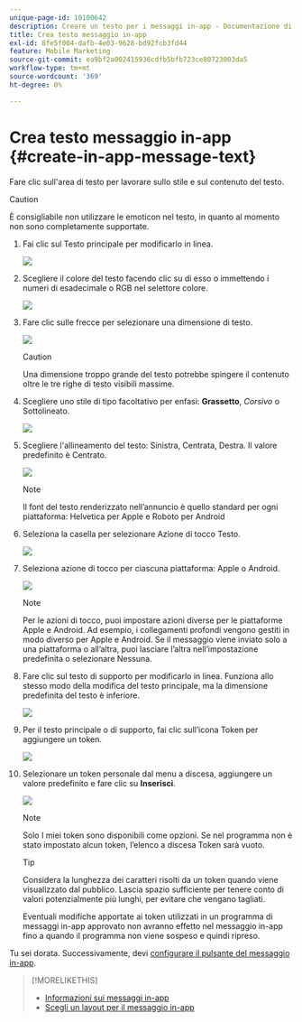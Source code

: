 ```yaml
---
unique-page-id: 10100642
description: Creare un testo per i messaggi in-app - Documentazione di Marketo - Documentazione del prodotto
title: Crea testo messaggio in-app
exl-id: 8fe5f004-dafb-4e03-9628-bd92fcb3fd44
feature: Mobile Marketing
source-git-commit: ea9bf2a002415936cdfb5bfb723ce80723003da5
workflow-type: tm+mt
source-wordcount: '369'
ht-degree: 0%

---
```


# Crea testo messaggio in-app {#create-in-app-message-text}

Fare clic sull&#39;area di testo per lavorare sullo stile e sul contenuto del testo.

>[!CAUTION]
>
>È consigliabile non utilizzare le emoticon nel testo, in quanto al momento non sono completamente supportate.

1. Fai clic sul Testo principale per modificarlo in linea.

   ![](assets/image2016-5-6-9-3a56-3a56.png)

1. Scegliere il colore del testo facendo clic su di esso o immettendo i numeri di esadecimale o RGB nel selettore colore.

   ![](assets/image2016-5-6-9-3a59-3a1.png)

1. Fare clic sulle frecce per selezionare una dimensione di testo.

   ![](assets/image2016-5-6-10-3a6-3a51.png)

   >[!CAUTION]
   >
   >Una dimensione troppo grande del testo potrebbe spingere il contenuto oltre le tre righe di testo visibili massime.

1. Scegliere uno stile di tipo facoltativo per enfasi: **Grassetto**, _Corsivo_ o Sottolineato.

   ![](assets/image2016-5-6-10-3a15-3a32.png)

1. Scegliere l&#39;allineamento del testo: Sinistra, Centrata, Destra. Il valore predefinito è Centrato.

   ![](assets/image2016-5-6-10-3a18-3a45.png)

   >[!NOTE]
   >
   >Il font del testo renderizzato nell’annuncio è quello standard per ogni piattaforma: Helvetica per Apple e Roboto per Android

1. Seleziona la casella per selezionare Azione di tocco Testo.

   ![](assets/image2016-5-6-10-3a20-3a41.png)

1. Seleziona azione di tocco per ciascuna piattaforma: Apple o Android.

   ![](assets/image2016-5-6-10-3a22-3a12.png)

   >[!NOTE]
   >
   >Per le azioni di tocco, puoi impostare azioni diverse per le piattaforme Apple e Android. Ad esempio, i collegamenti profondi vengono gestiti in modo diverso per Apple e Android. Se il messaggio viene inviato solo a una piattaforma o all’altra, puoi lasciare l’altra nell’impostazione predefinita o selezionare Nessuna.

1. Fare clic sul testo di supporto per modificarlo in linea. Funziona allo stesso modo della modifica del testo principale, ma la dimensione predefinita del testo è inferiore.

   ![](assets/image2016-5-6-10-3a26-3a27.png)

1. Per il testo principale o di supporto, fai clic sull’icona Token per aggiungere un token.

   ![](assets/image2016-5-6-10-3a29-3a2.png)

1. Selezionare un token personale dal menu a discesa, aggiungere un valore predefinito e fare clic su **Inserisci**.

   ![](assets/mytoken.png)

   >[!NOTE]
   >
   >Solo I miei token sono disponibili come opzioni. Se nel programma non è stato impostato alcun token, l’elenco a discesa Token sarà vuoto.

   >[!TIP]
   >
   >Considera la lunghezza dei caratteri risolti da un token quando viene visualizzato dal pubblico. Lascia spazio sufficiente per tenere conto di valori potenzialmente più lunghi, per evitare che vengano tagliati.

   Eventuali modifiche apportate ai token utilizzati in un programma di messaggi in-app approvato non avranno effetto nel messaggio in-app fino a quando il programma non viene sospeso e quindi ripreso.

Tu sei dorata. Successivamente, devi [configurare il pulsante del messaggio in-app](/help/marketo/product-docs/mobile-marketing/in-app-messages/creating-in-app-messages/set-up-the-in-app-message-button.md).

>[!MORELIKETHIS]
>
>* [Informazioni sui messaggi in-app](/help/marketo/product-docs/mobile-marketing/in-app-messages/understanding-in-app-messages.md)
>* [Scegli un layout per il messaggio in-app](/help/marketo/product-docs/mobile-marketing/in-app-messages/creating-in-app-messages/choose-a-layout-for-your-in-app-message.md)
